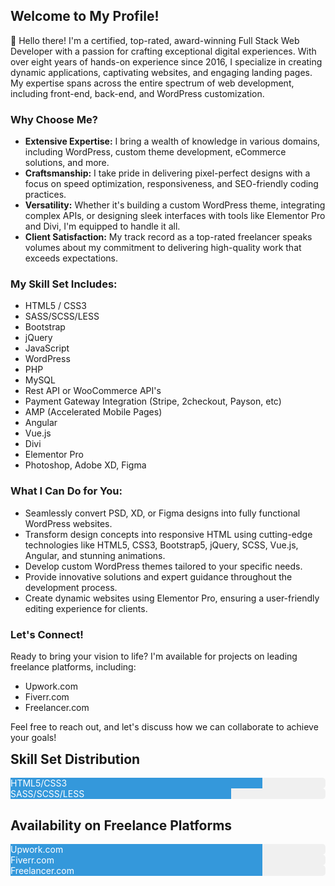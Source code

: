 ## Welcome to My Profile!

👋 Hello there! I'm a certified, top-rated, award-winning Full Stack Web Developer with a passion for crafting exceptional digital experiences. With over eight years of hands-on experience since 2016, I specialize in creating dynamic applications, captivating websites, and engaging landing pages. My expertise spans across the entire spectrum of web development, including front-end, back-end, and WordPress customization.

### Why Choose Me?

- **Extensive Expertise:** I bring a wealth of knowledge in various domains, including WordPress, custom theme development, eCommerce solutions, and more.
- **Craftsmanship:** I take pride in delivering pixel-perfect designs with a focus on speed optimization, responsiveness, and SEO-friendly coding practices.
- **Versatility:** Whether it's building a custom WordPress theme, integrating complex APIs, or designing sleek interfaces with tools like Elementor Pro and Divi, I'm equipped to handle it all.
- **Client Satisfaction:** My track record as a top-rated freelancer speaks volumes about my commitment to delivering high-quality work that exceeds expectations.

### My Skill Set Includes:

- HTML5 / CSS3
- SASS/SCSS/LESS
- Bootstrap
- jQuery
- JavaScript
- WordPress
- PHP
- MySQL
- Rest API or WooCommerce API's
- Payment Gateway Integration (Stripe, 2checkout, Payson, etc)
- AMP (Accelerated Mobile Pages)
- Angular
- Vue.js
- Divi
- Elementor Pro
- Photoshop, Adobe XD, Figma

### What I Can Do for You:

- Seamlessly convert PSD, XD, or Figma designs into fully functional WordPress websites.
- Transform design concepts into responsive HTML using cutting-edge technologies like HTML5, CSS3, Bootstrap5, jQuery, SCSS, Vue.js, Angular, and stunning animations.
- Develop custom WordPress themes tailored to your specific needs.
- Provide innovative solutions and expert guidance throughout the development process.
- Create dynamic websites using Elementor Pro, ensuring a user-friendly editing experience for clients.

### Let's Connect!

Ready to bring your vision to life? I'm available for projects on leading freelance platforms, including:

- Upwork.com
- Fiverr.com
- Freelancer.com

Feel free to reach out, and let's discuss how we can collaborate to achieve your goals!


<!-- Skill Set Distribution -->
<h2 style="margin-top: 0;">Skill Set Distribution</h2>
<div class="chart" style="background-color: #f0f0f0; border-radius: 5px;">
  <div class="skill" style="background-color: #3498db; color: #fff; width: 80%;">HTML5/CSS3</div>
</div>
<div class="chart" style="background-color: #f0f0f0; border-radius: 5px;">
  <div class="skill" style="background-color: #3498db; color: #fff; width: 70%;">SASS/SCSS/LESS</div>
</div>
<!-- Add more skills as needed -->

<!-- Availability on Freelance Platforms -->
<h2>Availability on Freelance Platforms</h2>
<div class="chart" style="background-color: #f0f0f0; border-radius: 5px;">
  <div class="platform" style="background-color: #3498db; color: #fff; width: 80%;">Upwork.com</div>
</div>
<div class="chart" style="background-color: #f0f0f0; border-radius: 5px;">
  <div class="platform" style="background-color: #3498db; color: #fff; width: 80%;">Fiverr.com</div>
</div>
<div class="chart" style="background-color: #f0f0f0; border-radius: 5px;">
  <div class="platform" style="background-color: #3498db; color: #fff; width: 80%;">Freelancer.com</div>
</div>

